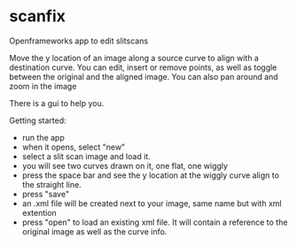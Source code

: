 # scanfix
Openframeworks app to edit slitscans

Move the y location of an image along a source curve to align with a destination curve. You can edit, insert or remove points, as well as toggle between the original and the aligned image. You can also pan around and zoom in the image

There is a gui to help you.

Getting started:
<ul>
<li>run the app
<li>when it opens, select "new"
<li>select a slit scan image and load it.
<li>you will see two curves drawn on it, one flat, one wiggly
<li>press the space bar and see the y location at the wiggly curve align to the straight line.
<li>press "save"
<li>an .xml file will be created next to your image, same name but with xml extention
<li>press "open" to load an existing xml file. It will contain a reference to the original image as well as the curve info.
</ul>
